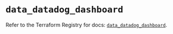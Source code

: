 # `data_datadog_dashboard`

Refer to the Terraform Registry for docs: [`data_datadog_dashboard`](https://registry.terraform.io/providers/datadog/datadog/3.75.0/docs/data-sources/dashboard).
